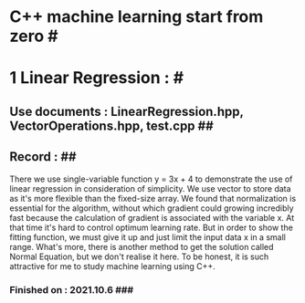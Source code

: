 # C++ machine learning start from zero #<br/>
# 1 Linear Regression : #<br/>
## Use documents : LinearRegression.hpp, VectorOperations.hpp, test.cpp ##<br/>
## Record : ##<br/>
There we use single-variable function y = 3x + 4 to demonstrate the use of linear regression in consideration of simplicity. We use vector to store data as it's more flexible than the fixed-size array. We found that normalization is essential for the algorithm, without which gradient could growing incredibly fast because the calculation of gradient is associated with the variable x. At that time it's hard to control optimum learning rate. But in order to show the fitting function, we must give it up and just limit the input data x in a small range. What's more, there is another method to get the solution called Normal Equation, but we don't realise it here. To be honest, it is such attractive for me to study machine learning using C++.<br/>
### Finished on : 2021.10.6 ###<br/>

